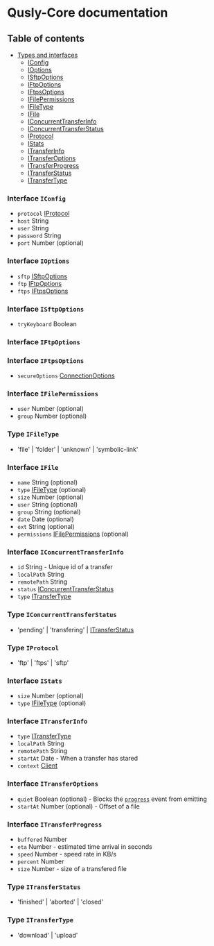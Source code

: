 # Qusly-Core documentation

## Table of contents

- [Types and interfaces](#)
  - [IConfig](#iConfig)
  - [IOptions](#iOptions)
  - [ISftpOptions](#iSftpOptions)
  - [IFtpOptions](#iFtpOptions)
  - [IFtpsOptions](#iFtpsOptions)
  - [IFilePermissions](#iFilePermissions)
  - [IFileType](#iFileType)
  - [IFile](#iFile)
  - [IConcurrentTransferInfo](#iConcurrentTransferInfo)
  - [IConcurrentTransferStatus](#iConcurrentTransferStatus)
  - [IProtocol](#iProtocol)
  - [IStats](#iStats)
  - [ITransferInfo](#iTransferInfo)
  - [ITransferOptions](#iTransferOptions)
  - [ITransferProgress](#iTransferProgress)
  - [ITransferStatus](#iTransferStatus)
  - [ITransferType](#iTransferType)

<a name="iConfig"></a>

### Interface `IConfig`

- `protocol` [IProtocol](#iProtocol)
- `host` String
- `user` String
- `password` String
- `port` Number (optional)

<a name="iOptions"></a>

### Interface `IOptions`

- `sftp` [ISftpOptions](#iSftpOptions)
- `ftp` [IFtpOptions](#iFtpOptions)
- `ftps` [IFtpsOptions](#iFtpsOptions)

<a name="iSftpOptions"></a>

### Interface `ISftpOptions`

- `tryKeyboard` Boolean

<a name="iFtpOptions"></a>

### Interface `IFtpOptions`

<a name="iFtpsOptions"></a>

### Interface `IFtpsOptions`

- `secureOptions` [ConnectionOptions](#https://nodejs.org/api/tls.html#tls_tls_connect_options_callback)

<a name="iFilePermissions"></a>

### Interface `IFilePermissions`

- `user` Number (optional)
- `group` Number (optional)

<a name="iFileType"></a>

### Type `IFileType`

- 'file' | 'folder' | 'unknown' | 'symbolic-link'

<a name="iFile"></a>

### Interface `IFile`

- `name` String (optional)
- `type` [IFileType](#iFileType) (optional)
- `size` Number (optional)
- `user` String (optional)
- `group` String (optional)
- `date` Date (optional)
- `ext` String (optional)
- `permissions` [IFilePermissions](#iFilePermissions) (optional)

<a name="iConcurrentTransferInfo"></a>

### Interface `IConcurrentTransferInfo`

- `id` String - Unique id of a transfer
- `localPath` String
- `remotePath` String
- `status` [IConcurrentTransferStatus](#iConcurrentTransferStatus)
- `type` [ITransferType](#iTransferType)

<a name="iConcurrentTransferStatus"></a>

### Type `IConcurrentTransferStatus`

- 'pending' | 'transfering' | [ITransferStatus](#iTransferStatus)

<a name="iProtocol"></a>

### Type `IProtocol`

- 'ftp' | 'ftps' | 'sftp'

<a name="iStats"></a>

### Interface `IStats`

- `size` Number (optional)
- `type` [IFileType](#iFileType) (optional)

<a name="iTransferInfo"></a>

### Interface `ITransferInfo`

- `type` [ITransferType](#iTransferType)
- `localPath` String
- `remotePath` String
- `startAt` Date - When a transfer has stared
- `context` [Client](#)

<a name="iTransferOptions"></a>

### Interface `ITransferOptions`

- `quiet` Boolean (optional) - Blocks the [`progress`](#) event from emitting
- `startAt` Number (optional) - Offset of a file

<a name="iTransferProgress"></a>

### Interface `ITransferProgress`

- `buffered` Number
- `eta` Number - estimated time arrival in seconds
- `speed` Number - speed rate in KB/s
- `percent` Number
- `size` Number - size of a transfered file

<a name="iTransferStatus"></a>

### Type `ITransferStatus`

- 'finished' | 'aborted' | 'closed'

### Type `ITransferType`

- 'download' | 'upload'
